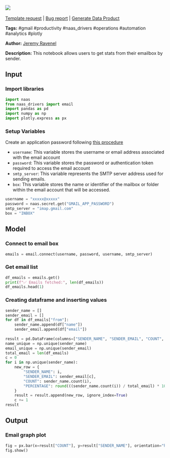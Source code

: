 <a href="https://app.naas.ai/user-redirect/naas/downloader?url=https://raw.githubusercontent.com/jupyter-naas/awesome-notebooks/master/Gmail/Gmail_Get_emails_stats_by_sender.ipynb" target="_parent"><img src="https://naasai-public.s3.eu-west-3.amazonaws.com/Open_in_Naas_Lab.svg"/></a><br><br><a href="https://github.com/jupyter-naas/awesome-notebooks/issues/new?assignees=&labels=&template=template-request.md&title=Tool+-+Action+of+the+notebook+">Template request</a> | <a href="https://github.com/jupyter-naas/awesome-notebooks/issues/new?assignees=&labels=bug&template=bug_report.md&title=Gmail+-+Get+emails+stats+by+sender:+Error+short+description">Bug report</a> | <a href="https://app.naas.ai/user-redirect/naas/downloader?url=https://raw.githubusercontent.com/jupyter-naas/awesome-notebooks/master/Naas/Naas_Start_data_product.ipynb" target="_parent">Generate Data Product</a>

**Tags:** #gmail #productivity #naas_drivers #operations #automation #analytics #plotly

**Author:** [Jeremy Ravenel](https://www.linkedin.com/in/ACoAAAJHE7sB5OxuKHuzguZ9L6lfDHqw--cdnJg/)

**Description:** This notebook allows users to get stats from their emailbox by sender.

## Input

### Import libraries


```python
import naas
from naas_drivers import email
import pandas as pd
import numpy as np
import plotly.express as px
```

### Setup Variables
Create an application password following [this procedure](https://support.google.com/mail/answer/185833?hl=en)
- `username`: This variable stores the username or email address associated with the email account
- `password`: This variable stores the password or authentication token required to access the email account
- `smtp_server`: This variable represents the SMTP server address used for sending emails.
- `box`: This variable stores the name or identifier of the mailbox or folder within the email account that will be accessed.


```python
username = "xxxxx@xxxxx"
password = naas.secret.get("GMAIL_APP_PASSWORD")
smtp_server = "imap.gmail.com"
box = "INBOX"
```

## Model

### Connect to email box


```python
emails = email.connect(username, password, username, smtp_server)
```

### Get email list


```python
df_emails = emails.get()
print(f"✅ Emails fetched:", len(df_emails))
df_emails.head(1)
```

### Creating dataframe and inserting values


```python
sender_name = []
sender_email = []
for df in df_emails["from"]:
    sender_name.append(df["name"])
    sender_email.append(df["email"])
    
result = pd.DataFrame(columns=["SENDER_NAME", "SENDER_EMAIL", "COUNT", "PERCENTAGE"])
name_unique = np.unique(sender_name)
email_unique = np.unique(sender_email)
total_email = len(df_emails)
c = 0
for i in np.unique(sender_name):
    new_row = {
        "SENDER_NAME": i,
        "SENDER_EMAIL": sender_email[c],
        "COUNT": sender_name.count(i),
        "PERCENTAGE": round(((sender_name.count(i)) / total_email) * 100),
    }
    result = result.append(new_row, ignore_index=True)
    c += 1
result
```

## Output

### Email graph plot


```python
fig = px.bar(x=result["COUNT"], y=result["SENDER_NAME"], orientation="h")
fig.show()
```
